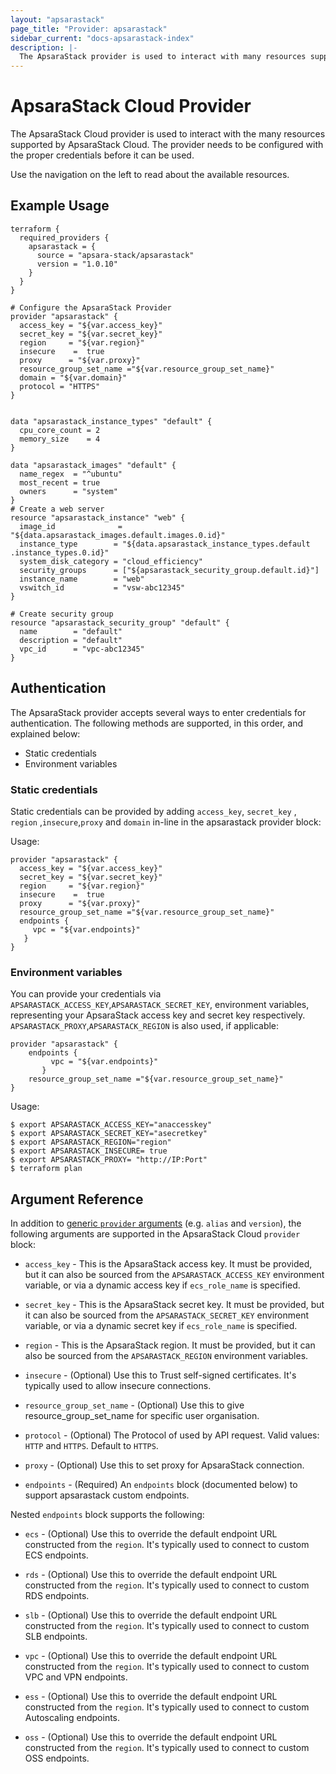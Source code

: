 ```yaml
---
layout: "apsarastack"
page_title: "Provider: apsarastack"
sidebar_current: "docs-apsarastack-index"
description: |-
  The ApsaraStack provider is used to interact with many resources supported by ApsaraStack. The provider needs to be configured with the proper credentials before it can be used.
---
```


# ApsaraStack Cloud Provider

The ApsaraStack Cloud provider is used to interact with the
many resources supported by ApsaraStack Cloud. The provider needs to be configured
with the proper credentials before it can be used.

Use the navigation on the left to read about the available resources.

## Example Usage

```hcl
terraform {
  required_providers {
    apsarastack = {
      source = "apsara-stack/apsarastack"
      version = "1.0.10"
    }
  }
}

# Configure the ApsaraStack Provider
provider "apsarastack" {
  access_key = "${var.access_key}"
  secret_key = "${var.secret_key}"
  region     = "${var.region}"
  insecure    =  true
  proxy      = "${var.proxy}"
  resource_group_set_name ="${var.resource_group_set_name}"
  domain = "${var.domain}"
  protocol = "HTTPS"
}


data "apsarastack_instance_types" "default" {
  cpu_core_count = 2
  memory_size    = 4
}

data "apsarastack_images" "default" {
  name_regex  = "^ubuntu"
  most_recent = true
  owners      = "system"
}
# Create a web server
resource "apsarastack_instance" "web" {
  image_id              = "${data.apsarastack_images.default.images.0.id}"
  instance_type        = "${data.apsarastack_instance_types.default .instance_types.0.id}"
  system_disk_category = "cloud_efficiency"
  security_groups      = ["${apsarastack_security_group.default.id}"]
  instance_name        = "web"
  vswitch_id           = "vsw-abc12345"
}

# Create security group
resource "apsarastack_security_group" "default" {
  name        = "default"
  description = "default"
  vpc_id      = "vpc-abc12345"
}
```

## Authentication

The ApsaraStack provider accepts several ways to enter credentials for authentication.
The following methods are supported, in this order, and explained below:

- Static credentials
- Environment variables

### Static credentials

Static credentials can be provided by adding `access_key`, `secret_key` , `region` ,`insecure`,`proxy` and `domain` in-line in the
apsarastack provider block:

Usage:

```hcl
provider "apsarastack" {
  access_key = "${var.access_key}"
  secret_key = "${var.secret_key}"
  region     = "${var.region}"
  insecure    =  true
  proxy      = "${var.proxy}"
  resource_group_set_name ="${var.resource_group_set_name}"
  endpoints {
     vpc = "${var.endpoints}"  
   }
}

```

### Environment variables

You can provide your credentials via `APSARASTACK_ACCESS_KEY`,`APSARASTACK_SECRET_KEY`,
environment variables, representing your ApsaraStack access key and secret key respectively.
`APSARASTACK_PROXY`,`APSARASTACK_REGION` is also used, if applicable:

```hcl
provider "apsarastack" {
    endpoints {
         vpc = "${var.endpoints}"  
       }
    resource_group_set_name ="${var.resource_group_set_name}"
}
```
Usage:

```shell
$ export APSARASTACK_ACCESS_KEY="anaccesskey"
$ export APSARASTACK_SECRET_KEY="asecretkey"
$ export APSARASTACK_REGION="region"
$ export APSARASTACK_INSECURE= true
$ export APSARASTACK_PROXY= "http://IP:Port"
$ terraform plan
```

## Argument Reference

In addition to [generic `provider` arguments](https://www.terraform.io/docs/configuration/providers.html)
(e.g. `alias` and `version`), the following arguments are supported in the ApsaraStack Cloud
 `provider` block:

* `access_key` - This is the ApsaraStack access key. It must be provided, but
  it can also be sourced from the `APSARASTACK_ACCESS_KEY` environment variable, or via
  a dynamic access key if `ecs_role_name` is specified.

* `secret_key` - This is the ApsaraStack secret key. It must be provided, but
  it can also be sourced from the `APSARASTACK_SECRET_KEY` environment variable, or via
  a dynamic secret key if `ecs_role_name` is specified.
  
* `region` - This is the ApsaraStack region. It must be provided, but
  it can also be sourced from the `APSARASTACK_REGION` environment variables.

* `insecure` - (Optional) Use this to Trust self-signed certificates. It's typically used to allow insecure connections.

* `resource_group_set_name` - (Optional) Use this to give resource_group_set_name for specific user organisation.

* `protocol` - (Optional) The Protocol of used by API request. Valid values: `HTTP` and `HTTPS`. Default to `HTTPS`.

* `proxy` -  (Optional) Use this to set proxy for ApsaraStack connection.

* `endpoints` - (Required) An `endpoints` block (documented below) to support apsarastack custom endpoints.

Nested `endpoints` block supports the following:
* `ecs` - (Optional) Use this to override the default endpoint URL constructed from the `region`. It's typically used to connect to custom ECS endpoints.

* `rds` - (Optional) Use this to override the default endpoint URL constructed from the `region`. It's typically used to connect to custom RDS endpoints.

* `slb` - (Optional) Use this to override the default endpoint URL constructed from the `region`. It's typically used to connect to custom SLB endpoints.

* `vpc` - (Optional) Use this to override the default endpoint URL constructed from the `region`. It's typically used to connect to custom VPC and VPN endpoints.

* `ess` - (Optional) Use this to override the default endpoint URL constructed from the `region`. It's typically used to connect to custom Autoscaling endpoints.

* `oss` - (Optional) Use this to override the default endpoint URL constructed from the `region`. It's typically used to connect to custom OSS endpoints.



